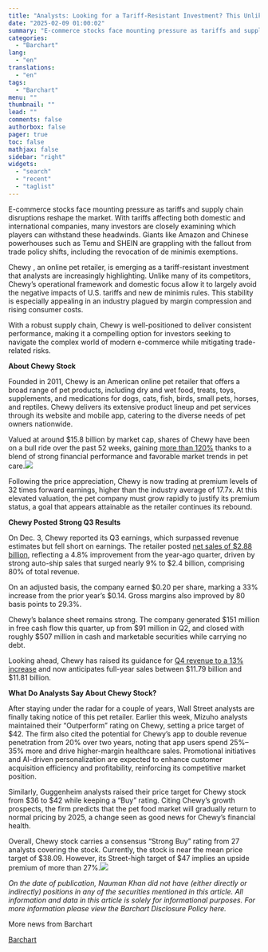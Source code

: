 ```yaml
---
title: "Analysts: Looking for a Tariff-Resistant Investment? This Unlikely Stock Fits the Bill."
date: "2025-02-09 01:00:02"
summary: "E-commerce stocks face mounting pressure as tariffs and supply chain disruptions reshape the market. With tariffs affecting both domestic and international companies, many investors are closely examining which players can withstand these headwinds. Giants like Amazon and Chinese powerhouses such as Temu and SHEIN are grappling with the fallout from..."
categories:
  - "Barchart"
lang:
  - "en"
translations:
  - "en"
tags:
  - "Barchart"
menu: ""
thumbnail: ""
lead: ""
comments: false
authorbox: false
pager: true
toc: false
mathjax: false
sidebar: "right"
widgets:
  - "search"
  - "recent"
  - "taglist"
---
```


E-commerce stocks face mounting pressure as tariffs and supply chain disruptions reshape the market. With tariffs affecting both domestic and international companies, many investors are closely examining which players can withstand these headwinds. Giants like Amazon and Chinese powerhouses such as Temu and SHEIN are grappling with the fallout from trade policy shifts, including the revocation of de minimis exemptions.

Chewy , an online pet retailer, is emerging as a tariff-resistant investment that analysts are increasingly highlighting. Unlike many of its competitors, Chewy’s operational framework and domestic focus allow it to largely avoid the negative impacts of U.S. tariffs and new de minimis rules. This stability is especially appealing in an industry plagued by margin compression and rising consumer costs.

With a robust supply chain, Chewy is well-positioned to deliver consistent performance, making it a compelling option for investors seeking to navigate the complex world of modern e-commerce while mitigating trade-related risks.

**About Chewy Stock**

Founded in 2011, Chewy is an American online pet retailer that offers a broad range of pet products, including dry and wet food, treats, toys, supplements, and medications for dogs, cats, fish, birds, small pets, horses, and reptiles. Chewy delivers its extensive product lineup and pet services through its website and mobile app, catering to the diverse needs of pet owners nationwide.

Valued at around $15.8 billion by market cap, shares of Chewy have been on a bull ride over the past 52 weeks, gaining [more than 120%](https://www.barchart.com/stocks/quotes/CHWY/performance) thanks to a blend of strong financial performance and favorable market trends in pet care.![](https://s3.tradingview.com/news/image/barchart:4a4b0fbad094b-c49f65bf82ca8f932b6ea6cec761ec09-resized.jpeg)

Following the price appreciation, Chewy is now trading at premium levels of 32 times forward earnings, higher than the industry average of 17.7x. At this elevated valuation, the pet company must grow rapidly to justify its premium status, a goal that appears attainable as the retailer continues its rebound.

**Chewy Posted Strong Q3 Results**

On Dec. 3, Chewy reported its Q3 earnings, which surpassed revenue estimates but fell short on earnings. The retailer posted [net sales of $2.88 billion](https://www.barchart.com/stocks/quotes/CHWY/income-statement), reflecting a 4.8% improvement from the year-ago quarter, driven by strong auto-ship sales that surged nearly 9% to $2.4 billion, comprising 80% of total revenue.

On an adjusted basis, the company earned $0.20 per share, marking a 33% increase from the prior year’s $0.14. Gross margins also improved by 80 basis points to 29.3%.

Chewy’s balance sheet remains strong. The company generated $151 million in free cash flow this quarter, up from $91 million in Q2, and closed with roughly $507 million in cash and marketable securities while carrying no debt.

Looking ahead, Chewy has raised its guidance for [Q4 revenue to a 13% increase](https://www.barchart.com/story/news/29898879/chewy-chwy-q3-2024-earnings-call-transcript) and now anticipates full-year sales between $11.79 billion and $11.81 billion.

**What Do Analysts Say About Chewy Stock?**

After staying under the radar for a couple of years, Wall Street analysts are finally taking notice of this pet retailer. Earlier this week, Mizuho analysts maintained their “Outperform” rating on Chewy, setting a price target of $42. The firm also cited the potential for Chewy’s app to double revenue penetration from 20% over two years, noting that app users spend 25%–35% more and drive higher-margin healthcare sales. Promotional initiatives and AI-driven personalization are expected to enhance customer acquisition efficiency and profitability, reinforcing its competitive market position.

Similarly, Guggenheim analysts raised their price target for Chewy stock from $36 to $42 while keeping a “Buy” rating. Citing Chewy’s growth prospects, the firm predicts that the pet food market will gradually return to normal pricing by 2025, a change seen as good news for Chewy’s financial health.

Overall, Chewy stock carries a consensus “Strong Buy” rating from 27 analysts covering the stock. Currently, the stock is near the mean price target of $38.09. However, its Street-high target of $47 implies an upside premium of more than 27%.![](https://s3.tradingview.com/news/image/barchart:4a4b0fbad094b-f17af2fa0a998a861ec82575f3fe584d-resized.jpeg)

 *On the date of publication, Nauman Khan did not have (either directly or indirectly) positions in any of the securities mentioned in this article. All information and data in this article is solely for informational purposes. For more information please view the Barchart Disclosure Policy here.* 

More news from Barchart

[Barchart](https://www.tradingview.com/news/barchart:4a4b0fbad094b:0-analysts-looking-for-a-tariff-resistant-investment-this-unlikely-stock-fits-the-bill/)
